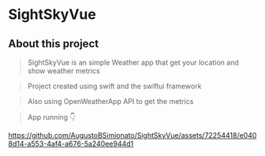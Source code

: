 # SightSkyVue

## About this project
> SightSkyVue is an simple Weather app that get your location and show weather metrics

> Project created using swift and the swiftui framework

> Also using OpenWeatherApp API to get the metrics

> App running 👇

https://github.com/AugustoBSimionato/SightSkyVue/assets/72254418/e0408d14-a553-4af4-a676-5a240ee944d1
